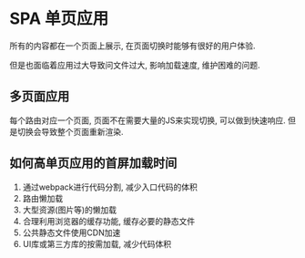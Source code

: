 # SPA 单页应用

所有的内容都在一个页面上展示, 在页面切换时能够有很好的用户体验. 

但是也面临着应用过大导致问文件过大, 影响加载速度, 维护困难的问题.




## 多页面应用

每个路由对应一个页面, 页面不在需要大量的JS来实现切换, 可以做到快速响应. 但是切换会导致整个页面重新渲染.


## 如何高单页应用的首屏加载时间

1. 通过webpack进行代码分割, 减少入口代码的体积
2. 路由懒加载
3. 大型资源(图片等)的懒加载
4. 合理利用浏览器的缓存功能, 缓存必要的静态文件
5. 公共静态文件使用CDN加速
6. UI库或第三方库的按需加载, 减少代码体积